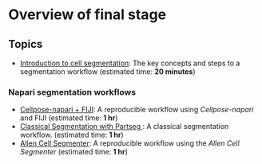 Overview of final stage
=======================

## Topics

- [Introduction to cell segmentation](lesson1): The key concepts and steps to a segmentation workflow (estimated time: **20 minutes**)

### Napari segmentation workflows

- [Cellpose-napari + FIJI](lesson2): A reproducible workflow using *Cellpose-napari* and FIJI (estimated time: **1 hr**)
- [Classical Segmentation with Partseg ](lesson3): A classical segmentation workflow. (estimated time: **1 hr**)
- [Allen Cell Segmenter](lesson4): A reproducible workflow using the *Allen Cell Segmenter* (estimated time: **1 hr**)
